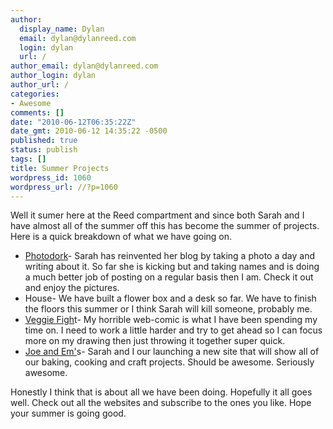 ```yaml
---
author:
  display_name: Dylan
  email: dylan@dylanreed.com
  login: dylan
  url: /
author_email: dylan@dylanreed.com
author_login: dylan
author_url: /
categories:
- Awesome
comments: []
date: "2010-06-12T06:35:22Z"
date_gmt: 2010-06-12 14:35:22 -0500
published: true
status: publish
tags: []
title: Summer Projects
wordpress_id: 1060
wordpress_url: //?p=1060
---
```


Well it sumer here at the Reed compartment and since both Sarah and I have almost all of the summer off this has become the summer of projects. Here is a quick breakdown of what we have going on.

  * [Photodork][1]- Sarah has reinvented her blog by taking a photo a day and writing about it. So far she is kicking but and taking names and is doing a much better job of posting on a regular basis then I am. Check it out and enjoy the pictures.
  * House- We have built a flower box and a desk so far. We have to finish the floors this summer or I think Sarah will kill someone, probably me.
  * [Veggie Figh][2]t- My horrible web-comic is what I have been spending my time on. I need to work a little harder and try to get ahead so I can focus more on my drawing then just throwing it together super quick.
  * [Joe and Em'][3]s- Sarah and I our launching a new site that will show all of our baking, cooking and craft projects. Should be awesome. Seriously awesome.
  


   [1]: http://photodork.org
   [2]: http://veggiefight.com
   [3]: http://joeandem.com

  
Honestly I think that is about all we have been doing. Hopefully it all goes well. Check out all the websites and subscribe to the ones you like. Hope your summer is going good.
